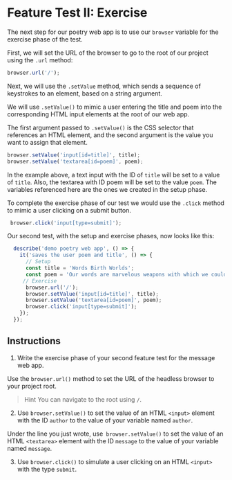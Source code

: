 # Feature Test II: Exercise

The next step for our poetry web app is to use our ``browser`` variable for the exercise phase of the test.

First, we will set the URL of the browser to go to the root of our project using the ``.url`` method:
```javascript
browser.url('/');
```

Next, we will use the ``.setValue`` method, which sends a sequence of keystrokes to an element, based on a string argument.

We will use ``.setValue()`` to mimic a user entering the title and poem into the corresponding HTML input elements at the root of our web app.

The first argument passed to ``.setValue()`` is the CSS selector that references an HTML element, and the second argument is the value you want to assign that element.
```javascript
browser.setValue('input[id=title]', title);
browser.setValue('textarea[id=poem]', poem);
```

In the example above, a text input with the ID of ``title`` will be set to a value of ``title``. Also, the textarea with ID poem will be set to the value ``poem``. The variables referenced here are the ones we created in the setup phase.

To complete the exercise phase of our test we would use the ``.click`` method to mimic a user clicking on a submit button.
```javascript
 browser.click('input[type=submit]');
```

Our second test, with the setup and exercise phases, now looks like this:
```javascript
  describe('demo poetry web app', () => { 
    it('saves the user poem and title', () => {
      // Setup
      const title = 'Words Birth Worlds';
      const poem = 'Our words are marvelous weapons with which we could behead the sun';
     // Exercise
      browser.url('/');
      browser.setValue('input[id=title]', title);
      browser.setValue('textarea[id=poem]', poem);
      browser.click('input[type=submit]');
    });
  });
```

## Instructions

1. Write the exercise phase of your second feature test for the message web app.

Use the ``browser.url()`` method to set the URL of the headless browser to your project root.

> Hint
> You can navigate to the root using **``/``**.

2. Use ``browser.setValue()`` to set the value of an HTML ``<input>`` element with the ID ``author`` to the value of your variable named ``author``.

Under the line you just wrote, use`` browser.setValue()`` to set the value of an HTML ``<textarea>`` element with the ID ``message`` to the value of your variable named ``message``.

3. Use ``browser.click()`` to simulate a user clicking on an HTML ``<input>`` with the type ``submit``.